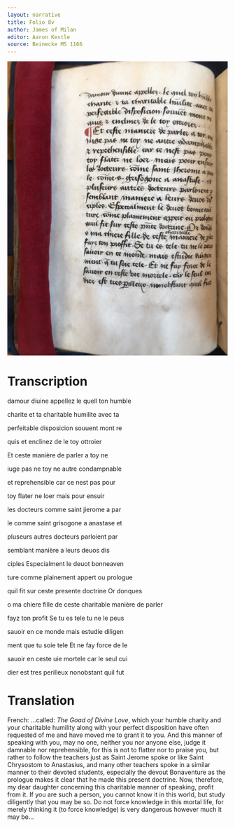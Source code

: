 ```yaml
---
layout: narrative
title: Folio 8v
author: James of Milan
editor: Aaron Kestle
source: Beinecke MS 1166
---
```


![Beinecke MS 1166 Folio 8V](https://raw.githubusercontent.com/oldfrenchtexts/L-aiguillon-d-amour-divine/master/assets/8V.jpg)

# Transcription

damour diuine appellez le quell ton humble

charite et ta charitable humilite avec ta

perfeitable disposicion souuent  mont re

quis et enclinez de le toy ottroier

Et ceste manière de parler a toy ne

iuge pas ne toy ne autre condampnable

et reprehensible car ce nest pas pour

toy flater ne loer mais pour ensuir

les docteurs comme saint jierome a par

le comme saint grisogone a anastase et

pluseurs autres docteurs parloient par

semblant manière a leurs deuos dis

ciples Especialment le deuot bonneaven

ture comme plainement appert ou prologue

quil fit sur ceste presente doctrine  Or donques

o ma chiere fille de ceste charitable manière de parler

fayz ton profit Se tu es tele tu ne le peus

sauoir en ce monde mais estudie diligen

ment que tu soie tele Et ne fay force de le

sauoir en ceste uie mortele car le seul cui

dier est tres perilleux nonobstant quil fut

# Translation

French: ...called: *The Goad of Divine Love*, which your humble charity and your charitable humility along with your perfect disposition have often requested of me and have moved me to grant it to you. And this manner of speaking with you, may no one, neither you nor anyone else, judge it damnable nor reprehensible, for this is not to flatter nor to praise you, but rather to follow the teachers just as Saint Jerome spoke or like Saint Chrysostom to Anastasius, and many other teachers spoke in a similar manner to their devoted students, especially the devout Bonaventure as the prologue makes it clear that he made this present doctrine. Now, therefore, my dear daughter concerning this charitable manner of speaking, profit from it. If you are such a person, you cannot know it in this world, but study diligently that you may be so. Do not force knowledge in this mortal life, for merely thinking it (to force knowledge) is very dangerous however much it may be… 
